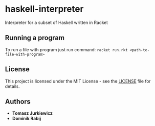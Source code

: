 # haskell-interpreter
Interpreter for a subset of Haskell written in Racket 

## Running a program
To run a file with program just run command: `racket run.rkt <path-to-file-with-program>`

## License

This project is licensed under the MIT License - see the [LICENSE](LICENSE) file for details.

## Authors

* **Tomasz Jurkiewicz**
* **Dominik Rabij**
